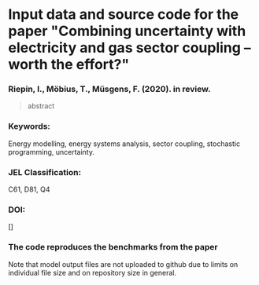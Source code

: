 # Input data and source code for the paper "Combining uncertainty with electricity and gas sector coupling – worth the effort?"

### Riepin, I., Möbius, T., Müsgens, F. (2020). in review.

> abstract

### Keywords:
Energy modelling, energy systems analysis, sector coupling, stochastic programming, uncertainty.
### JEL Classification:
C61, D81, Q4
### DOI: 
[]

### The code reproduces the benchmarks from the paper 
Note that model output files are not uploaded to github due to limits on individual file size and on repository size in general. 
